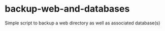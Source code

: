 # backup-web-and-databases
Simple script to backup a web directory as well as associated database(s)
